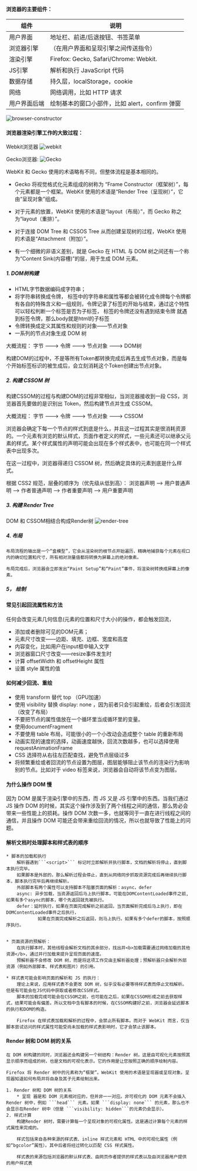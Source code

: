 

#### 浏览器的主要组件：

组件 | 说明
---|---
用户界面 | 地址栏、前进/后退按钮、书签菜单
浏览器引擎 |（在用户界面和呈现引擎之间传送指令）
渲染引擎 | Firefox: Gecko, Safari/Chrome: Webkit.
JS引擎 | 解析和执行 JavaScript 代码
数据存储 | 持久层，localStorage，cookie
网络 | 网络调用，比如 HTTP 请求
用户界面后端 | 绘制基本的窗口小部件，比如 alert，confirm 弹窗

![browser-constructor](../image/知识点总结/浏览器/browser-constructor.png)


#### 浏览器渲染引擎工作的大致过程：
Webkit浏览器
![webkit](../image/知识点总结/浏览器/webkit.png)

Gecko浏览器:
![Gecko](../image/知识点总结/浏览器/Gecko.png)

WebKit 和 Gecko 使用的术语略有不同，但整体流程是基本相同的。

* Gecko 将视觉格式化元素组成的树称为 “Frame Constructor（框架树）”，每个元素都是一个框架。WebKit 使用的术语是“Render Tree（呈现树）”，它由“呈现对象”组成。

* 对于元素的放置，WebKit 使用的术语是“layout（布局）”，而 Gecko 称之为“layout（重排）”。

* 对于连接 DOM Tree 和 CSSOS Tree 从而创建呈现树的过程，WebKit 使用的术语是“Attachment（附加）”。

* 有一个细微的非语义差别，就是 Gecko 在 HTML 与 DOM 树之间还有一个称为“Content Sink(内容槽)”的层，用于生成 DOM 元素。

##### 1. DOM树构建

* HTML字节数据编码成字符串；
* 将字符串转换成令牌， 标签中的字符串和属性等都会被转化成令牌每个令牌都有各自的特殊含义和一组规则，令牌记录了标签的开始与结束，通过这个特性可以轻松判断一个标签是否为子标签，<html> 标签的令牌还没有遇到结束令牌 </html> 就遇到<body>标签令牌，那么body就是html的子标签
* 令牌转换成定义其属性和规则的对象——节点对象
* 一系列的节点对象生成 DOM 树

大概流程： 字节 ---> 令牌 ---> 节点对象 ---> DOM树

构建DOM的过程中，不是等所有Token都转换完成后再去生成节点对象，而是每个开始标签标识的被生成后，会立刻消耗这个Token创建出节点对象。


##### 2. 构建 CSSOM 树

构建CSSOM的过程与构建DOM的过程非常相似，当浏览器接收到一段 CSS，浏览器首先要做的是识别出 Token，然后构建节点并生成 CSSOM。

大概流程： 字节 ---> 令牌 ---> 节点对象 ---> CSSOM

浏览器会确定下每一个节点的样式到底是什么，并且这一过程其实是很消耗资源的。一个元素有浏览的默认样式，页面作者定义的样式，一些元素还可以继承父元素的样式。某个样式属性的声明可能会出现在多个样式表中，也可能在同一个样式表中出现多次。

在这一过程中，浏览器得递归 CSSOM 树，然后确定具体的元素到底是什么样式。

根据 CSS2 规范，层叠的顺序为（优先级从低到高）：
浏览器声明 --> 用户普通声明 --> 作者普通声明 --> 作者重要声明 --> 用户重要声明

##### 3. 构建 Render Tree

DOM 和 CSSOM相结合构成Render树
![render-tree](../image/知识点总结/浏览器/render-tree.png)

##### 4. 布局
    布局流程的输出是一个“盒模型”，它会从渲染树的根节点开始遍历，精确地捕获每个元素在视口内的确切位置和尺寸，所有相对测量值都将转换为屏幕上的绝对像素。

    布局完成后，浏览器会立即发出“Paint Setup”和“Paint”事件，将渲染树转换成屏幕上的像素。

##### 5， 绘制


#### 常见引起回流属性和方法

任何会改变元素几何信息(元素的位置和尺寸大小)的操作，都会触发回流，

* 添加或者删除可见的DOM元素；
* 元素尺寸改变——边距、填充、边框、宽度和高度
* 内容变化，比如用户在input框中输入文字
* 浏览器窗口尺寸改变——resize事件发生时
* 计算 offsetWidth 和 offsetHeight 属性
* 设置 style 属性的值

#### 如何减少回流、重绘

* 使用 transform 替代 top （GPU加速）
* 使用 visibility 替换 display: none ，因为前者只会引起重绘，后者会引发回流（改变了布局）
* 不要把节点的属性值放在一个循环里当成循环里的变量。
* 使用documentFragment
* 不要使用 table 布局，可能很小的一个小改动会造成整个 table 的重新布局
* 动画实现的速度的选择，动画速度越快，回流次数越多，也可以选择使用 requestAnimationFrame
* CSS 选择符从右往左匹配查找，避免节点层级过多
* 将频繁重绘或者回流的节点设置为图层，图层能够阻止该节点的渲染行为影响别的节点。比如对于 video 标签来说，浏览器会自动将该节点变为图层。

#### 为什么操作 DOM 慢

因为 DOM 是属于渲染引擎中的东西，而 JS 又是 JS 引擎中的东西。当我们通过 JS 操作 DOM 的时候，其实这个操作涉及到了两个线程之间的通信，那么势必会带来一些性能上的损耗。操作 DOM 次数一多，也就等同于一直在进行线程之间的通信，并且操作 DOM 可能还会带来重绘回流的情况，所以也就导致了性能上的问题。

#### 解析文档时处理脚本和样式表的顺序
    * 脚本的加载和执行
        解析器遇到```<script>``` 标记时立即解析并执行脚本，文档的解析将停止，直到脚本执行完毕。
        如果脚本是外部的，那么解析过程会停止，直到从网络同步抓取资源完成后再继续执行脚本，脚本执行完毕后再继续解析。
        外部脚本有两个属性可以支持脚本不阻塞页面的解析：async，defer
        async: 异步加载，当资源返回后马上执行脚本。可能在DOMContentLoaded事件之前,如果有多个async的脚本，哪个先返回就先被执行。
        defer：延时执行，如果在页面完成解析之前返回，当页面解析完成后马上执行，即在DOMContentLoaded事件之后执行，
                如果在页面完成解析之后返回，则马上执行。如果有多个defer的脚本，按照顺序执行。
        

    * 页面资源的预解析：
        在执行脚本时，其他线程会解析文档的其余部分，找出并<b>加载需要通过网络加载的其他资源</b>，通过并行加载来提升呈现页面的速度。
        预解析器不会修改 DOM 树，而是将这项工作交由主解析器处理；预解析器只会解析外部资源（例如外部脚本、样式表和图片）的引用。

    * 样式表可能会影响页面的解析和 JS 的执行：
        理论上来说，应用样式表不会更改 DOM 树，似乎没有必要等待样式表而停止文档解析。但是有可能会在JS代码中获取或者修改CSS样式。
        脚本的加载完成可能会在CSSOM之前，也可能在之后，如果在CSSOM形成之前去获取样式，结果可能会有偏差。所以文档中含有脚本的时候，在CSSOM构建好之前，浏览器会延迟脚本的执行和DOM的构造。

        Firefox 在样式表加载和解析的过程中，会禁止所有脚本。而对于 WebKit 而言，仅当脚本尝试访问的样式属性可能受尚未加载的样式表影响时，它才会禁止该脚本。


#### Render 树和 DOM 树的关系

    在 DOM 树构建的同时，浏览器还会构建另一个树结构：Render 树。这是由可视化元素按照其显示顺序而组成的树，也是文档的可视化表示。它的作用是让您按照正确的顺序绘制内容。

    Firefox 将 Render 树中的元素称为“框架”。WebKit 使用的术语是呈现器或呈现对象。呈现器知道如何布局并将自身及其子元素绘制出来。 

    1. Render 树和 DOM 树的关系
        * 呈现 器是和 DOM 元素相对应的，但并非一一对应。非可视化的 DOM 元素不会插入 Render 树中，例如 ```head``` 元素。如果 ```display: none``` 的元素，那么也不会显示在Render 树中（但是 ```visibility: hidden```的元素仍会显示）。
    2. 样式计算
        构建Render 树时，需要计算每一个呈现对象的可视化属性。这是通过计算每个元素的样式属性来完成的。

        样式包括来自各种来源的样式表、inline 样式元素和 HTML 中的可视化属性（例如“bgcolor”属性）。其中后者将经过转化以匹配 CSS 样式属性。

        样式表的来源包括浏览器的默认样式表、由网页作者提供的样式表以及由浏览器用户提供的用户样式表



